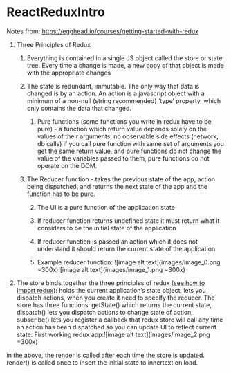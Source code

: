 # ReactReduxIntro
Notes from: https://egghead.io/courses/getting-started-with-redux

1. Three Principles of Redux

    1. Everything is contained in a single JS object called the store or state tree. Every time a change is made, a new copy of that object is made with the appropriate changes

    2. The state is redundant, immutable. The only way that data is changed is by an action. An action is a javascript object with a minimum of a non-null (string recommended) ‘type’ property, which only contains the data that changed.

        1. Pure functions (some functions you write in redux have to be pure) - a function which return value depends solely on the values of their arguments, no observable side effects (network, db calls) if you call pure function with same set of arguments you get the same return value, and pure functions do not change the value of the variables passed to them, pure functions do not operate on the DOM.

    3. The Reducer function - takes the previous state of the app, action being dispatched, and returns the next state of the app and the function has to be pure. 

        2. The UI is a pure function of the application state

        3. If reducer function returns undefined state it must return what it considers to be the initial state of the application

        4. If reducer function is passed an action which it does not understand it should return the current state of the application

        5. Example reducer function:                               ![image alt text](images/image_0.png =300x)![image alt text](images/image_1.png =300x)

2. The store binds together the three principles of redux ([see how to import redux](https://egghead.io/lessons/react-redux-store-methods-getstate-dispatch-and-subscribe)): holds the current application’s state object, lets you dispatch actions, when you create it need to specify the reducer. The store has three functions: getState() which returns the current state, dispatch() lets you dispatch actions to change state of action, subscribe() lets you register a callback that redux store will call any time an action has been dispatched so you can update UI to reflect current state. First working redux app:![image alt text](images/image_2.png =300x)

in the above, the render is called after each time the store is updated. render() is called once to insert the initial state to innertext on load.


